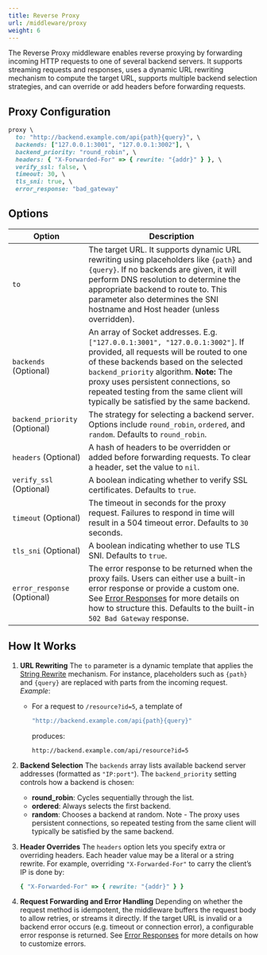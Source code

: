 ```yaml
---
title: Reverse Proxy
url: /middleware/proxy
weight: 6
---
```


The Reverse Proxy middleware enables reverse proxying by forwarding incoming HTTP requests to one of several backend servers. It supports streaming requests and responses, uses a dynamic URL rewriting mechanism to compute the target URL, supports multiple backend selection strategies, and can override or add headers before forwarding requests.

## Proxy Configuration

```ruby
proxy \
  to: "http://backend.example.com/api{path}{query}", \
  backends: ["127.0.0.1:3001", "127.0.0.1:3002"], \
  backend_priority: "round_robin", \
  headers: { "X-Forwarded-For" => { rewrite: "{addr}" } }, \
  verify_ssl: false, \
  timeout: 30, \
  tls_sni: true, \
  error_response: "bad_gateway"
```
## Options
| **Option**            | **Description**                                                                                                                                                                                                                                                                                                                                                                                                                                                    |
|-----------------------|--------------------------------------------------------------------------------------------------------------------------------------------------------------------------------------------------------------------------------------------------------------------------------------------------------------------------------------------------------------------------------------------------------------------------------------------------------------------|
| `to`              | The target URL. It supports dynamic URL rewriting using placeholders like `{path}` and `{query}`. If no backends are given, it will perform DNS resolution to determine the appropriate backend to route to. This parameter also determines the SNI hostname and Host header (unless overridden).                                                                                                                              |
| `backends` (Optional) | An array of Socket addresses. E.g. `["127.0.0.1:3001", "127.0.0.1:3002"]`. If provided, all requests will be routed to one of these backends based on the selected `backend_priority` algorithm. **Note:** The proxy uses persistent connections, so repeated testing from the same client will typically be satisfied by the same backend.                                                           |
| `backend_priority` (Optional) | The strategy for selecting a backend server. Options include `round_robin`, `ordered`, and `random`. Defaults to `round_robin`.                                                                                                                                                                                                                                                                                                                        |
| `headers` (Optional)  | A hash of headers to be overridden or added before forwarding requests. To clear a header, set the value to `nil`.                                                                                                                                                                                                                                                                                                                                                 |
| `verify_ssl` (Optional) | A boolean indicating whether to verify SSL certificates. Defaults to `true`.                                                                                                                                                                                                                                                                                                                                                                                   |
| `timeout` (Optional)   | The timeout in seconds for the proxy request. Failures to respond in time will result in a 504 timeout error. Defaults to `30` seconds.                                                                                                                                                                                                                                                                                                                         |
| `tls_sni` (Optional)   | A boolean indicating whether to use TLS SNI. Defaults to `true`.                                                                                                                                                                                                                                                                                                                                                                                              |
| `error_response` (Optional) | The error response to be returned when the proxy fails. Users can either use a built-in error response or provide a custom one. See [Error Responses](/middleware/error_response) for more details on how to structure this. Defaults to the built-in `502 Bad Gateway` response.                                                                                                                |

## How It Works

1. **URL Rewriting**
   The `to` parameter is a dynamic template that applies the [String Rewrite](/middleware/string_rewrite) mechanism. For instance, placeholders such as `{path}` and `{query}` are replaced with parts from the incoming request.
   *Example*:
   - For a request to `/resource?id=5`, a template of
     ```ruby
     "http://backend.example.com/api{path}{query}"
     ```
     produces:
     ```
     http://backend.example.com/api/resource?id=5
     ```

2. **Backend Selection**
   The `backends` array lists available backend server addresses (formatted as `"IP:port"`). The `backend_priority` setting controls how a backend is chosen:
   - **round_robin**: Cycles sequentially through the list.
   - **ordered**: Always selects the first backend.
   - **random**: Chooses a backend at random.
   Note - The proxy uses persistent connections, so repeated testing from the same client will typically be satisfied by the same backend.

3. **Header Overrides**
   The `headers` option lets you specify extra or overriding headers. Each header value may be a literal or a string rewrite. For example, overriding `"X-Forwarded-For"` to carry the client’s IP is done by:
   ```ruby
   { "X-Forwarded-For" => { rewrite: "{addr}" } }
   ```

4. **Request Forwarding and Error Handling**
   Depending on whether the request method is idempotent, the middleware buffers the request body to allow retries, or streams it directly. If the target URL is invalid or a backend error occurs (e.g. timeout or connection error), a configurable error response is returned.
  See [Error Responses](/middleware/error_response) for more details on how to customize errors.
